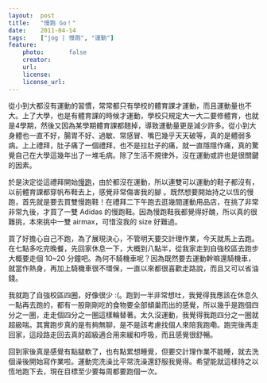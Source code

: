 ```yaml
---
layout:  post
title:   "慢跑 Go！"
date:    2011-04-14
tags:    ["jog | 慢跑", "運動"]
feature:
    photo:       false
    creator:     
    url:         
    license:     
    license_url: 
---
```


從小到大都沒有運動的習慣，常常都只有學校的體育課才運動，而且運動量也不大。上了大學，也是有體育課的時候才運動，學校只規定大一大二要修體育，也就是4學期，然後又因為某學期體育課都翹掉，導致運動量更是減少許多。從小到大身體也一直不好，腸胃不好、過敏、常感冒、嘴巴幾乎天天破等，真的是體弱多病。上上禮拜，肚子痛了一個禮拜，也不是拉肚子的痛，就一直隱隱作痛，真的驚覺自己在大學這幾年出了一堆毛病。除了生活不規律外，沒在運動或許也是很關鍵的因素。

於是決定從這禮拜開始[慢跑](http://zh.wikipedia.org/wiki/%E6%85%A2%E8%B7%91)，由於都沒在運動，所以連雙可以運動的鞋子都沒有，以前體育課都穿帆布鞋去上，感覺非常傷害我的腳  。既然想要開始持之以恆的慢跑，首先就是要去買雙慢跑鞋！在禮拜二下午跑去逛幾間運動用品店，在挑了非常非常九後，才買了一雙 Adidas 的慢跑鞋。因為慢跑鞋我都覺得好醜，所以真的很難挑，本來挑中一雙 airmax，可惜沒我的 size 好難過。

買了好擔心自己不跑，為了展現決心，不管明天要交計理作業，今天就馬上去跑。在七點多吃完晚餐，先回家休息一下，大概到八點半，從我家走到自強校區去跑步大概要走個 10~20 分鐘吧。為何不騎機車呢？因為既然要去運動幹嘛還騎機車，就當作熱身，再加上騎機車很不環保，一直以來都很喜歡走路說，而且又可以省油錢。

我就跑了自強校區四圈，好像很少 :(。跑到一半非常想吐，我覺得我應該在休息久一點再去跑的，都有一股剛剛吃的食物要全部傾巢而出的感覺，所以幾乎是跑個四分之一圈，走走個四分之一圈這樣輪替著。太久沒運動，我覺得我跑四分之一圈就超級喘。其實跑步真的是有夠無聊，是不是該考慮找個人來陪我跑嘞。跑完後再走回家，這段路走回去真的超級適合用來緩和呼吸，而且感覺很舒暢。

回到家後真是感覺有點腿軟了，也有點累想睡覺，但要交計理作業不能睡，就去洗個澡後開始寫作業啦。運動完洗澡比平常洗澡還舒服我覺得。希望能就這樣持之以恆地跑下去，現在目標至少要每周都要跑個一次。 

